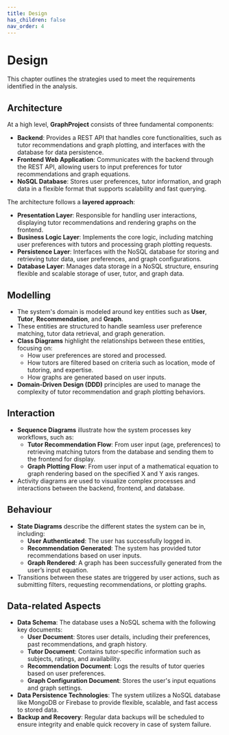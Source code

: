 ```yaml
---
title: Design
has_children: false
nav_order: 4
---
```


# Design

This chapter outlines the strategies used to meet the requirements identified in the analysis.

## Architecture

At a high level, **GraphProject** consists of three fundamental components:

- **Backend**: Provides a REST API that handles core functionalities, such as tutor recommendations and graph plotting, and interfaces with the database for data persistence.
- **Frontend Web Application**: Communicates with the backend through the REST API, allowing users to input preferences for tutor recommendations and graph equations.
- **NoSQL Database**: Stores user preferences, tutor information, and graph data in a flexible format that supports scalability and fast querying.

The architecture follows a **layered approach**:

- **Presentation Layer**: Responsible for handling user interactions, displaying tutor recommendations and rendering graphs on the frontend.
- **Business Logic Layer**: Implements the core logic, including matching user preferences with tutors and processing graph plotting requests.
- **Persistence Layer**: Interfaces with the NoSQL database for storing and retrieving tutor data, user preferences, and graph configurations.
- **Database Layer**: Manages data storage in a NoSQL structure, ensuring flexible and scalable storage of user, tutor, and graph data.

## Modelling

- The system's domain is modeled around key entities such as **User**, **Tutor**, **Recommendation**, and **Graph**.
- These entities are structured to handle seamless user preference matching, tutor data retrieval, and graph generation.
- **Class Diagrams** highlight the relationships between these entities, focusing on:
    - How user preferences are stored and processed.
    - How tutors are filtered based on criteria such as location, mode of tutoring, and expertise.
    - How graphs are generated based on user inputs.
- **Domain-Driven Design (DDD)** principles are used to manage the complexity of tutor recommendation and graph plotting behaviors.

## Interaction

- **Sequence Diagrams** illustrate how the system processes key workflows, such as:
    - **Tutor Recommendation Flow**: From user input (age, preferences) to retrieving matching tutors from the database and sending them to the frontend for display.
    - **Graph Plotting Flow**: From user input of a mathematical equation to graph rendering based on the specified X and Y axis ranges.
- Activity diagrams are used to visualize complex processes and interactions between the backend, frontend, and database.

## Behaviour

- **State Diagrams** describe the different states the system can be in, including:
    - **User Authenticated**: The user has successfully logged in.
    - **Recommendation Generated**: The system has provided tutor recommendations based on user inputs.
    - **Graph Rendered**: A graph has been successfully generated from the user’s input equation.
- Transitions between these states are triggered by user actions, such as submitting filters, requesting recommendations, or plotting graphs.

## Data-related Aspects

- **Data Schema**: The database uses a NoSQL schema with the following key documents:
    - **User Document**: Stores user details, including their preferences, past recommendations, and graph history.
    - **Tutor Document**: Contains tutor-specific information such as subjects, ratings, and availability.
    - **Recommendation Document**: Logs the results of tutor queries based on user preferences.
    - **Graph Configuration Document**: Stores the user's input equations and graph settings.
- **Data Persistence Technologies**: The system utilizes a NoSQL database like MongoDB or Firebase to provide flexible, scalable, and fast access to stored data.
- **Backup and Recovery**: Regular data backups will be scheduled to ensure integrity and enable quick recovery in case of system failure.

